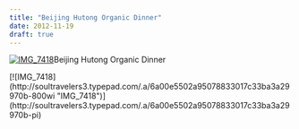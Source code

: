 ```yaml
---
title: "Beijing Hutong Organic Dinner"
date: 2012-11-19
draft: true
---
```


[![IMG_7418](https://soultravelers3.typepad.com/.a/6a00e5502a95078833017ee55dd057970d-200wi "IMG_7418")](http://soultravelers3.typepad.com/.a/6a00e5502a95078833017ee55dd057970d-pi)Beijing Hutong Organic Dinner  
  
  
  
  
  
  
  
  

<!--more--> [![IMG_7418](http://soultravelers3.typepad.com/.a/6a00e5502a95078833017c33ba3a29970b-800wi "IMG_7418")](http://soultravelers3.typepad.com/.a/6a00e5502a95078833017c33ba3a29970b-pi)
